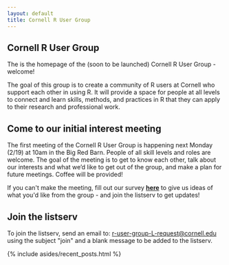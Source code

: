 ```yaml
---
layout: default
title: Cornell R User Group
---
```


<article class="row">
  <section class="small-12 large-8 columns page-content" markdown="1">

## Cornell R User Group

The is the homepage of the (soon to be launched) Cornell R User Group - welcome!

The goal of this group is to create a community of R users at Cornell who support each other in using R. It will provide a space for people at all levels to connect and learn skills, methods, and practices in R that they can apply to their research and professional work.

## Come to our initial interest meeting

The first meeting of the Cornell R User Group is happening next Monday (2/19) at 10am in the Big Red Barn. People of all skill levels and roles are welcome. The goal of the meeting is to get to know each other, talk about our interests and what we’d like to get out of the group, and make a plan for future meetings. Coffee will be provided!

If you can't make the meeting, fill out our survey **[here](https://cornell.ca1.qualtrics.com/jfe/form/SV_dpAUJMX34Vk0Vwi)** to give us ideas of what you'd like from the group - and join the listserv to get updates!

## Join the listserv

To join the listserv, send an email to: r-user-group-L-request@cornell.edu using the subject "join" and a blank message to be added to the listserv.

</section>
    {% include asides/recent_posts.html %}
</article>

<!--Welcome to the Davis R Users' Group (D-RUG)!  We are a community of R-Users at UC Davis who support each other in using [R](https://cran.r-project.org/) for science and research. Our focus is providing a space for any/all levels to learn from each other. 

 - **Currently we have weekly work sessions every Wednesday from 12pm-2pm** 
  - While we intend to prioritize in-person attendance, there will be a Zoom link in the weekly announcements for people who wish to join remotely
  - **Join the group listserv [here](https://groups.google.com/d/forum/davis-rug) to get the Zoom link and weekly reminders**
 - Please see our online forum/discourse site (<a href="https://d-rug.discourse.group/" target="_blank">Discourse</a>), it's a friendly place to post R-related questions, or search for ones that have already been asked!

We have no TAs---just mutual support from folks working on/in R and related topics. A group of D-RUG coordinators help organize and schedule work sessions and presentations. We usually have a few presentations each quarter on a wide range of R topics, from methods, best practices, new packages, or simply for folks to get feedback on their projects. Let us know if you're interested!

## Join the (e)Mailing List

**Join the group listserv [here](https://groups.google.com/d/forum/davis-rug)**. The mailing list is an online supplement to our in-person work sessions. It's our way to post jobs, workshops, etc. If you want to send a message out, let us know!

## Meetings

Meetings are at 360 Shields Library (the Data Lab Space on the third floor of Shields Library, [see these directions and map](http://ds.lib.ucdavis.edu/dsl-location/). We will be following all UC Davis protocols, please see [Campus Ready](https://campusready.ucdavis.edu) for more details.
 
Please come join us, and check the [**calendar**](https://d-rug.github.io/calendar.html) for potential upcoming presentations and workshops!

### D-RUG Coordinators

Our current D-RUG Coordinators are:

 - Wesley Brooks [email](wbrooks@ucdavis.edu)
 - Christine Parisek [email](caparisek@ucdavis.edu)
 - Liza Wood [email](belwood@ucdavis.edu)
 - Ashley Grupenhoff [email](agrupenhoff@ucdavis.edu)
 - Tara Pozzi [email](tbpozzi@ucdavis.edu)

If you are interested in helping out, please let us know, any/all are welcome, and we are all volunteers.

## Use the resources on this site

We've compiled a list of resources to help you get started using R and find answers to your questions. Our "[Getting Started](https://d-rug.github.io/getting-started.html)" link has some basic info about installing and learning about R. We maintain a question-and-answer forum at the "[Discourse Forum](https://d-rug.discourse.group)" link, and our "[Blog](https://d-rug.github.io/blog/)" is a good resource for the topics that we've discussed in our meetings.

-->

